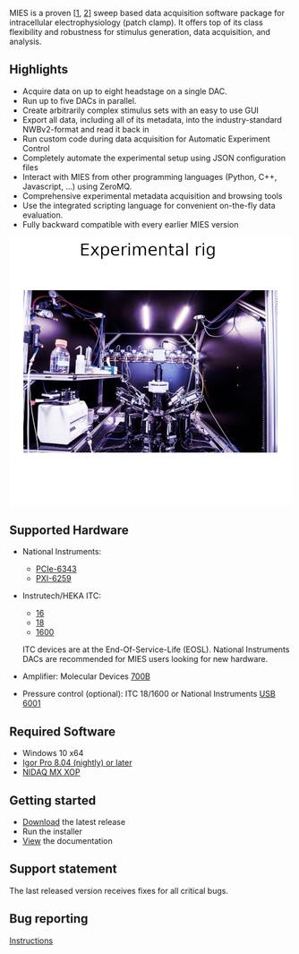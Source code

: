 MIES is a proven \[[1](https://doi.org/10.1038/s41593-019-0417-0),
[2](https://elifesciences.org/articles/37349)\] sweep based data acquisition
software package for intracellular electrophysiology (patch clamp). It offers
top of its class flexibility and robustness for stimulus generation, data
acquisition, and analysis.

## Highlights

- Acquire data on up to eight headstage on a single DAC.
- Run up to five DACs in parallel.
- Create arbitrarily complex stimulus sets with an easy to use GUI
- Export all data, including all of its metadata, into the industry-standard NWBv2-format and read it back in
- Run custom code during data acquisition for Automatic Experiment Control
- Completely automate the experimental setup using JSON configuration files
- Interact with MIES from other programming languages (Python, C++, Javascript, ...) using ZeroMQ.
- Comprehensive experimental metadata acquisition and browsing tools
- Use the integrated scripting language for convenient on-the-fly data evaluation.
- Fully backward compatible with every earlier MIES version

![Slideshow showing the main graphical user interfaces of MIES in Igor Pro](Packages/Artwork/readme-teaser.gif)

## Supported Hardware

- National Instruments:
  * [PCIe-6343](https://www.ni.com/en-us/support/model.pcie-6343.html)
  * [PXI-6259](https://www.ni.com/en-us/support/model.pxi-6259.html)

- Instrutech/HEKA ITC:
  * [16](http://www.heka.com/downloads/hardware/manual/itc16.pdf)
  * [18](http://www.heka.com/downloads/hardware/manual/m_itc18.pdf)
  * [1600](http://www.heka.com/downloads/hardware/manual/m_itc1600.pdf)

  ITC devices are at the End-Of-Service-Life (EOSL). National Instruments DACs are recommended for MIES users looking
  for new hardware.

- Amplifier: Molecular Devices [700B](https://www.moleculardevices.com/products/axon-patch-clamp-system/amplifiers/axon-instruments-patch-clamp-amplifiers)
- Pressure control (optional): ITC 18/1600 or National Instruments [USB 6001](https://www.ni.com/en-us/support/model.usb-6001.html)

## Required Software

- Windows 10 x64
- [Igor Pro 8.04 (nightly) or later](https://www.wavemetrics.com/)
- [NIDAQ MX XOP](https://www.wavemetrics.com/products/nidaqtools/nidaqtools.htm)

## Getting started

- [Download](https://github.com/AllenInstitute/MIES/releases/tag/latest) the latest release
- Run the installer
- [View](https://alleninstitute.github.io/MIES/user.html) the documentation

## Support statement

The last released version receives fixes for all critical bugs.

## Bug reporting

[Instructions](https://alleninstitute.github.io/MIES/reportingbugs.html)
